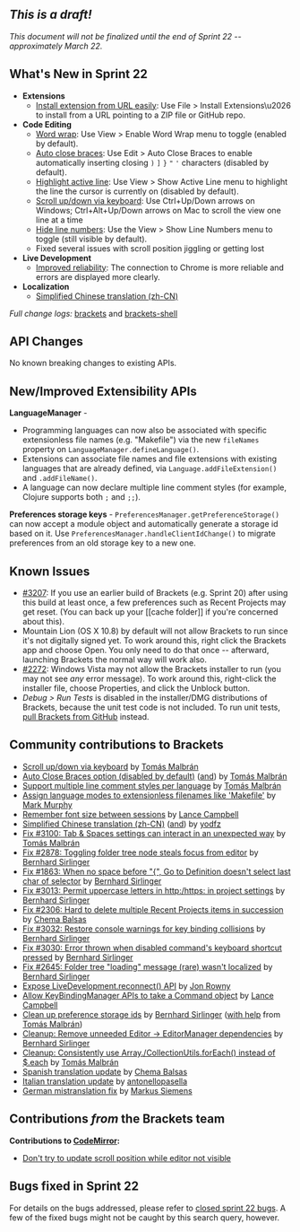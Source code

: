 _This is a draft!_
--------------------
_This document will not be finalized until the end of Sprint 22 -- approximately March 22._

What's New in Sprint 22
-----------------------
* **Extensions**
    * [Install extension from URL easily](https://trello.com/card/3-extension-installation-url/4f90a6d98f77505d7940ce88/789): Use File > Install Extensions\u2026 to install from a URL pointing to a ZIP file or GitHub repo.
* **Code Editing**
    * [Word wrap](https://trello.com/card/2-word-wrap/4f90a6d98f77505d7940ce88/270): Use View > Enable Word Wrap menu to toggle (enabled by default).
    * [Auto close braces](https://github.com/adobe/brackets/pull/3040): Use Edit > Auto Close Braces to enable automatically inserting closing `)` `]` `}` `"` `'` characters (disabled by default).
    * [Highlight active line](https://github.com/adobe/brackets/pull/3097): Use View > Show Active Line menu to highlight the line the cursor is currently on (disabled by default).
    * [Scroll up/down via keyboard](https://github.com/adobe/brackets/pull/3068): Use Ctrl+Up/Down arrows on Windows; Ctrl+Alt+Up/Down arrows on Mac to scroll the view one line at a time
    * [Hide line numbers](https://github.com/adobe/brackets/pull/3097): Use the View > Show Line Numbers menu to toggle (still visible by default).
    * Fixed several issues with scroll position jiggling or getting lost
* **Live Development**
    * [Improved reliability](https://trello.com/c/R0ZFrFV4): The connection to Chrome is more reliable and errors are displayed more clearly.
* **Localization**
    * [Simplified Chinese translation (zh-CN)](https://github.com/adobe/brackets/pull/3107)

_Full change logs:_ [brackets](https://github.com/adobe/brackets/compare/sprint-21...sprint-22#commits_bucket) and [brackets-shell](https://github.com/adobe/brackets-shell/compare/sprint-21...sprint-22#commits_bucket)


API Changes
-----------
No known breaking changes to existing APIs.

New/Improved Extensibility APIs
-------------------------------
**LanguageManager** - 

* Programming languages can now also be associated with specific extensionless file names (e.g. "Makefile") via the new `fileNames` property on `LanguageManager.defineLanguage()`.
* Extensions can associate file names and file extensions with existing languages that are already defined, via `Language.addFileExtension()` and `.addFileName()`.
* A language can now declare multiple line comment styles (for example, Clojure supports both `;` and `;;`).

**Preferences storage keys** - `PreferencesManager.getPreferenceStorage()` can now accept a module object and automatically generate a storage id based on it. Use `PreferencesManager.handleClientIdChange()` to migrate preferences from an old storage key to a new one.


Known Issues
------------
* [#3207](https://github.com/adobe/brackets/issues/3207): If you use an earlier build of Brackets (e.g. Sprint 20) after using this build at least once, a few preferences such as Recent Projects may get reset. (You can back up your [[cache folder]] if you're concerned about this).
* Mountain Lion (OS X 10.8) by default will not allow Brackets to run since it's not digitally signed yet.  To work around this, right click the Brackets app and choose Open.  You only need to do that once -- afterward, launching Brackets the normal way will work also.
* [#2272](https://github.com/adobe/brackets/issues/2272): Windows Vista may not allow the Brackets installer to run (you may not see _any_ error message). To work around this, right-click the installer file, choose Properties, and click the Unblock button.
* _Debug > Run Tests_ is disabled in the installer/DMG distributions of Brackets, because the unit test code is not included. To run unit tests, [pull Brackets from GitHub](https://github.com/adobe/brackets/wiki/How-to-Hack-on-Brackets#wiki-getcode) instead.


Community contributions to Brackets
-----------------------------------
* [Scroll up/down via keyboard](https://github.com/adobe/brackets/pull/3068) by [Tomás Malbrán](https://github.com/TomMalbran)
* [Auto Close Braces option (disabled by default)](https://github.com/adobe/brackets/pull/3040) ([and](https://github.com/adobe/brackets/pull/3075)) by [Tomás Malbrán](https://github.com/TomMalbran)
* [Support multiple line comment styles per language](https://github.com/adobe/brackets/pull/3121) by [Tomás Malbrán](https://github.com/TomMalbran)
* [Assign language modes to extensionless filenames like 'Makefile'](https://github.com/adobe/brackets/pull/3029) by [Mark Murphy](https://github.com/MarkMurphy)
* [Remember font size between sessions](https://github.com/adobe/brackets/pull/3027) by [Lance Campbell](https://github.com/lkcampbell)
* [Simplified Chinese translation (zh-CN)](https://github.com/adobe/brackets/pull/3107) ([and](https://github.com/adobe/brackets/pull/3112)) by [yodfz](https://github.com/yodfz)
* [Fix #3100: Tab & Spaces settings can interact in an unexpected way](https://github.com/adobe/brackets/pull/3209) by [Tomás Malbrán](https://github.com/TomMalbran)
* [Fix #2878: Toggling folder tree node steals focus from editor](https://github.com/adobe/brackets/pull/2879) by [Bernhard Sirlinger](https://github.com/WebsiteDeveloper)
* [Fix #1863: When no space before "{", Go to Definition doesn't select last char of selector](https://github.com/adobe/brackets/pull/3082) by [Bernhard Sirlinger](https://github.com/WebsiteDeveloper)
* [Fix #3013: Permit uppercase letters in http:/https: in project settings](https://github.com/adobe/brackets/pull/3019) by [Bernhard Sirlinger](https://github.com/WebsiteDeveloper)
* [Fix #2306: Hard to delete multiple Recent Projects items in succession](https://github.com/adobe/brackets/pull/2590) by [Chema Balsas](https://github.com/jbalsas)
* [Fix #3032: Restore console warnings for key binding collisions](https://github.com/adobe/brackets/pull/3081) by [Bernhard Sirlinger](https://github.com/WebsiteDeveloper)
* [Fix #3030: Error thrown when disabled command's keyboard shortcut pressed](https://github.com/adobe/brackets/pull/3045) by [Bernhard Sirlinger](https://github.com/WebsiteDeveloper)
* [Fix #2645: Folder tree "loading" message (rare) wasn't localized](https://github.com/adobe/brackets/pull/3020) by [Bernhard Sirlinger](https://github.com/WebsiteDeveloper)
* [Expose LiveDevelopment.reconnect() API](https://github.com/adobe/brackets/pull/3214) by [Jon Rowny](https://github.com/jrowny)
* [Allow KeyBindingManager APIs to take a Command object](https://github.com/adobe/brackets/pull/3058) by [Lance Campbell](https://github.com/lkcampbell)
* [Clean up preference storage ids](https://github.com/adobe/brackets/pull/3018) by [Bernhard Sirlinger](https://github.com/WebsiteDeveloper) ([with help](https://github.com/adobe/brackets/pull/3101) from [Tomás Malbrán](https://github.com/TomMalbran))
* [Cleanup: Remove unneeded Editor -> EditorManager dependencies](https://github.com/adobe/brackets/pull/2750) by [Bernhard Sirlinger](https://github.com/WebsiteDeveloper)
* [Cleanup: Consistently use Array./CollectionUtils.forEach() instead of $.each](https://github.com/adobe/brackets/pull/3087) by [Tomás Malbrán](https://github.com/TomMalbran)
* [Spanish translation update](https://github.com/adobe/brackets/pull/3204) by [Chema Balsas](https://github.com/jbalsas)
* [Italian translation update](https://github.com/adobe/brackets/pull/2996) by [antonellopasella](https://github.com/antonellopasella)
* [German mistranslation fix](https://github.com/adobe/brackets/pull/3096) by [Markus Siemens](https://github.com/msiemens)

Contributions _from_ the Brackets team
--------------------------------------
**Contributions to [CodeMirror](https://github.com/marijnh/CodeMirror):**
* [Don't try to update scroll position while editor not visible](https://github.com/marijnh/CodeMirror/pull/1350)

Bugs fixed in Sprint 22
-----------------------
For details on the bugs addressed, please refer to [closed sprint 22 bugs](https://github.com/adobe/brackets/issues?labels=&milestone=9&state=closed). A few of the fixed bugs might not be caught by this search query, however.
